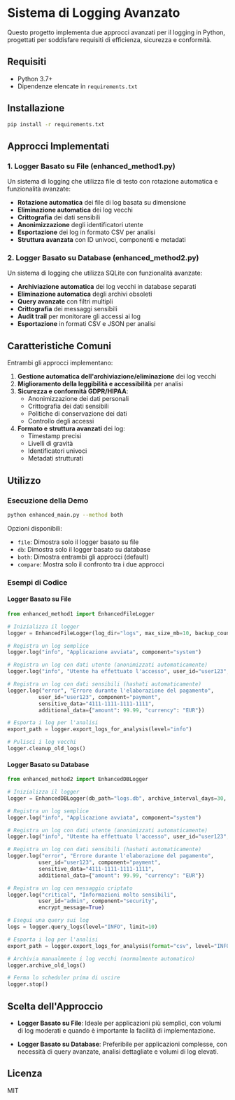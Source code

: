 # Sistema di Logging Avanzato

Questo progetto implementa due approcci avanzati per il logging in Python, progettati per soddisfare requisiti di efficienza, sicurezza e conformità.

## Requisiti

- Python 3.7+
- Dipendenze elencate in `requirements.txt`

## Installazione

```bash
pip install -r requirements.txt
```

## Approcci Implementati

### 1. Logger Basato su File (enhanced_method1.py)

Un sistema di logging che utilizza file di testo con rotazione automatica e funzionalità avanzate:

- **Rotazione automatica** dei file di log basata su dimensione
- **Eliminazione automatica** dei log vecchi
- **Crittografia** dei dati sensibili
- **Anonimizzazione** degli identificatori utente
- **Esportazione** dei log in formato CSV per analisi
- **Struttura avanzata** con ID univoci, componenti e metadati

### 2. Logger Basato su Database (enhanced_method2.py)

Un sistema di logging che utilizza SQLite con funzionalità avanzate:

- **Archiviazione automatica** dei log vecchi in database separati
- **Eliminazione automatica** degli archivi obsoleti
- **Query avanzate** con filtri multipli
- **Crittografia** dei messaggi sensibili
- **Audit trail** per monitorare gli accessi ai log
- **Esportazione** in formati CSV e JSON per analisi

## Caratteristiche Comuni

Entrambi gli approcci implementano:

1. **Gestione automatica dell'archiviazione/eliminazione** dei log vecchi
2. **Miglioramento della leggibilità e accessibilità** per analisi
3. **Sicurezza e conformità GDPR/HIPAA**:
   - Anonimizzazione dei dati personali
   - Crittografia dei dati sensibili
   - Politiche di conservazione dei dati
   - Controllo degli accessi
4. **Formato e struttura avanzati** dei log:
   - Timestamp precisi
   - Livelli di gravità
   - Identificatori univoci
   - Metadati strutturati

## Utilizzo

### Esecuzione della Demo

```bash
python enhanced_main.py --method both
```

Opzioni disponibili:
- `file`: Dimostra solo il logger basato su file
- `db`: Dimostra solo il logger basato su database
- `both`: Dimostra entrambi gli approcci (default)
- `compare`: Mostra solo il confronto tra i due approcci

### Esempi di Codice

#### Logger Basato su File

```python
from enhanced_method1 import EnhancedFileLogger

# Inizializza il logger
logger = EnhancedFileLogger(log_dir="logs", max_size_mb=10, backup_count=30, retention_days=90)

# Registra un log semplice
logger.log("info", "Applicazione avviata", component="system")

# Registra un log con dati utente (anonimizzati automaticamente)
logger.log("info", "Utente ha effettuato l'accesso", user_id="user123", component="auth")

# Registra un log con dati sensibili (hashati automaticamente)
logger.log("error", "Errore durante l'elaborazione del pagamento", 
          user_id="user123", component="payment", 
          sensitive_data="4111-1111-1111-1111", 
          additional_data={"amount": 99.99, "currency": "EUR"})

# Esporta i log per l'analisi
export_path = logger.export_logs_for_analysis(level="info")

# Pulisci i log vecchi
logger.cleanup_old_logs()
```

#### Logger Basato su Database

```python
from enhanced_method2 import EnhancedDBLogger

# Inizializza il logger
logger = EnhancedDBLogger(db_path="logs.db", archive_interval_days=30, retention_days=90)

# Registra un log semplice
logger.log("info", "Applicazione avviata", component="system")

# Registra un log con dati utente (anonimizzati automaticamente)
logger.log("info", "Utente ha effettuato l'accesso", user_id="user123", component="auth")

# Registra un log con dati sensibili (hashati automaticamente)
logger.log("error", "Errore durante l'elaborazione del pagamento", 
          user_id="user123", component="payment", 
          sensitive_data="4111-1111-1111-1111", 
          additional_data={"amount": 99.99, "currency": "EUR"})

# Registra un log con messaggio criptato
logger.log("critical", "Informazioni molto sensibili", 
          user_id="admin", component="security", 
          encrypt_message=True)

# Esegui una query sui log
logs = logger.query_logs(level="INFO", limit=10)

# Esporta i log per l'analisi
export_path = logger.export_logs_for_analysis(format="csv", level="INFO")

# Archivia manualmente i log vecchi (normalmente automatico)
logger.archive_old_logs()

# Ferma lo scheduler prima di uscire
logger.stop()
```

## Scelta dell'Approccio

- **Logger Basato su File**: Ideale per applicazioni più semplici, con volumi di log moderati e quando è importante la facilità di implementazione.

- **Logger Basato su Database**: Preferibile per applicazioni complesse, con necessità di query avanzate, analisi dettagliate e volumi di log elevati.

## Licenza

MIT 